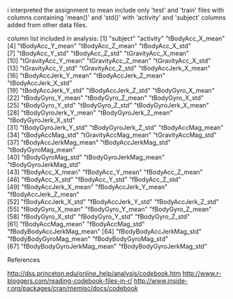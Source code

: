  
 i interpreted the assignment to mean include only 'test' and 'train' files with columns containing
 'mean()' and 'std()' with 'activity' and 'subject' columns added from other data files.
 
 column list included in analysis:
 [1] "subject"                   "activity"                  "tBodyAcc_X_mean"          
 [4] "tBodyAcc_Y_mean"           "tBodyAcc_Z_mean"           "tBodyAcc_X_std"           
 [7] "tBodyAcc_Y_std"            "tBodyAcc_Z_std"            "tGravityAcc_X_mean"       
[10] "tGravityAcc_Y_mean"        "tGravityAcc_Z_mean"        "tGravityAcc_X_std"        
[13] "tGravityAcc_Y_std"         "tGravityAcc_Z_std"         "tBodyAccJerk_X_mean"      
[16] "tBodyAccJerk_Y_mean"       "tBodyAccJerk_Z_mean"       "tBodyAccJerk_X_std"       
[19] "tBodyAccJerk_Y_std"        "tBodyAccJerk_Z_std"        "tBodyGyro_X_mean"         
[22] "tBodyGyro_Y_mean"          "tBodyGyro_Z_mean"          "tBodyGyro_X_std"          
[25] "tBodyGyro_Y_std"           "tBodyGyro_Z_std"           "tBodyGyroJerk_X_mean"     
[28] "tBodyGyroJerk_Y_mean"      "tBodyGyroJerk_Z_mean"      "tBodyGyroJerk_X_std"      
[31] "tBodyGyroJerk_Y_std"       "tBodyGyroJerk_Z_std"       "tBodyAccMag_mean"         
[34] "tBodyAccMag_std"           "tGravityAccMag_mean"       "tGravityAccMag_std"       
[37] "tBodyAccJerkMag_mean"      "tBodyAccJerkMag_std"       "tBodyGyroMag_mean"        
[40] "tBodyGyroMag_std"          "tBodyGyroJerkMag_mean"     "tBodyGyroJerkMag_std"     
[43] "fBodyAcc_X_mean"           "fBodyAcc_Y_mean"           "fBodyAcc_Z_mean"          
[46] "fBodyAcc_X_std"            "fBodyAcc_Y_std"            "fBodyAcc_Z_std"           
[49] "fBodyAccJerk_X_mean"       "fBodyAccJerk_Y_mean"       "fBodyAccJerk_Z_mean"      
[52] "fBodyAccJerk_X_std"        "fBodyAccJerk_Y_std"        "fBodyAccJerk_Z_std"       
[55] "fBodyGyro_X_mean"          "fBodyGyro_Y_mean"          "fBodyGyro_Z_mean"         
[58] "fBodyGyro_X_std"           "fBodyGyro_Y_std"           "fBodyGyro_Z_std"          
[61] "fBodyAccMag_mean"          "fBodyAccMag_std"           "fBodyBodyAccJerkMag_mean" 
[64] "fBodyBodyAccJerkMag_std"   "fBodyBodyGyroMag_mean"     "fBodyBodyGyroMag_std"     
[67] "fBodyBodyGyroJerkMag_mean" "fBodyBodyGyroJerkMag_std"







References

  http://dss.princeton.edu/online_help/analysis/codebook.htm
  http://www.r-bloggers.com/reading-codebook-files-in-r/
  http://www.inside-r.org/packages/cran/memisc/docs/codebook
  
  
